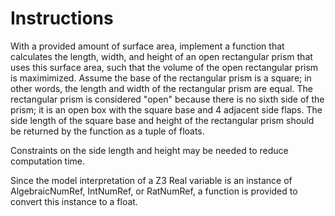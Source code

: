 # Instructions

With a provided amount of surface area, implement a function that calculates
the length, width, and height of an open rectangular prism that uses this surface area,
such that the volume of the open rectangular prism is maximimized.  Assume the base of the
rectangular prism is a square; in other words, the length and width of the rectangular 
prism are equal.  The rectangular prism is considered "open" because there is no sixth side of 
the prism; it is an open box with the square base and 4 adjacent side flaps.  The side 
length of the square base and height of the rectangular prism should be returned by the 
function as a tuple of floats.

Constraints on the side length and height may be needed to reduce computation time.

Since the model interpretation of a Z3 Real variable is an instance of
AlgebraicNumRef, IntNumRef, or RatNumRef, a function is provided to convert
this instance to a float.